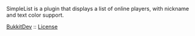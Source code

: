 SimpleList is a plugin that displays a list of online players, with nickname and text color support.

[BukkitDev](http://dev.bukkit.org/bukkit-plugins/simplelist/) :: [License](http://dev.bukkit.org/licenses/4-mit-license/)